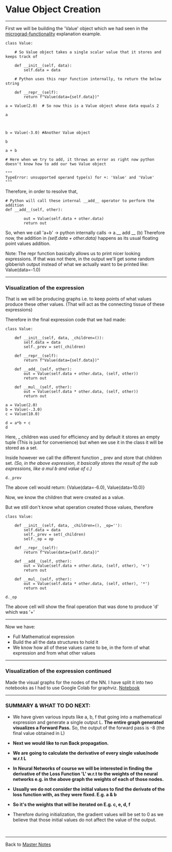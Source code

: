# Value Object Creation

----------

First we will be building the 'Value' object which we had seen in the [micrograd-functionality](micrograd-functionality.md) explanation example.

```
class Value:

	# So Value object takes a single scalar value that it stores and keeps track of
    
    def __init__(self, data):
        self.data = data

	# Python uses this repr function internally, to return the below string
    
    def __repr__(self):
        return f"Value(data={self.data})"
```


```
a = Value(2.0)  # So now this is a Value object whose data equals 2

a

  

b = Value(-3.0) #Another Value object

b
```

```
a + b

# Here when we try to add, it throws an error as right now python doesn't know how to add our two Value object

"""
TypeError: unsupported operand type(s) for +: 'Value' and 'Value'
"""
```

Therefore, in order to resolve that,
```
# Python will call these internal __add__ operator to perform the addition
def __add__(self, other):

        out = Value(self.data + other.data)
        return out
```

So, when we call 'a+b' -> python internally calls -> a.__ add __ (b)
Therefore now, the addition in *(self.data + other.data)* happens as its usual floating point values addition.

Note: The repr function basically allows us to print nicer looking expressions. If that was not there, in the output we'll get some random gibberish output instead of what we actually want to be printed like: Value(data=-1.0)

-----------------

### Visualization of the expression

That is we will be producing graphs i.e. to keep points of what values produce these other values. (That will act as the connecting tissue of these expressions)

Therefore in the final expression code that we had made:
```
class Value:

    def __init__(self, data, _children=()):
        self.data = data
        self._prev = set(_children)

    def __repr__(self):
        return f"Value(data={self.data})"

    def __add__(self, other):
        out = Value(self.data + other.data, (self, other))
        return out

    def __mul__(self, other):
        out = Value(self.data * other.data, (self, other))
        return out
```

```
a = Value(2.0)
b = Value(-.3.0)
c = Value(10.0)

d = a*b + c
d
```
Here, _ children was used for efficiency and by default it stores an empty tuple (This is just for convenience) but when we use it in the class it will be stored as a set.

Inside however we call the different function _ prev  and store that children set. *(So, in the above expression, it basically stores the result of the sub expressions, like a mul b and value of c.)*

```
d._prev
```
The above cell would return:
{Value(data=-6.0), Value(data=10.0)}


Now, we know the children that were created as a value.

But we still don't know what operation created those values, therefore

```
class Value:

    def __init__(self, data, _children=(), _op=''):
        self.data = data
        self._prev = set(_children)
        self._op = op

    def __repr__(self):
        return f"Value(data={self.data})"

    def __add__(self, other):
        out = Value(self.data + other.data, (self, other), '+')
        return out

    def __mul__(self, other):
        out = Value(self.data * other.data, (self, other), '*')
        return out
```

```
d._op
```
The above cell will show the final operation that was done to produce 'd' which was '+'

----------

Now we have:
- Full Mathematical expression
- Build the all the data structures to hold it
- We know how all of these values came to be, in the form of what expression and from what other values

-------------
### Visualization of the expression continued


Made the visual graphs for the nodes of the NN. I have split it into two notebooks as I had to use Google Colab for graphviz.
[Notebook](../notebooks/3_1-graph-visualisation.ipynb)

----------

### SUMMARY & WHAT TO DO NEXT:

- We have given various inputs like a, b, f that going into a mathematical expression and generate a single output L. **The entire graph generated visualizes a Forward Pass.** So, the output of the forward pass is -8 (the final value obtained in L)

- **Next we would like to run Back propagation.**

- **We are going to calculate the derivative of every single value/node w.r.t L**

- **In Neural Networks of course we will be interested in finding the derivative of the Loss Function 'L' w.r.t to the weights of the neural networks e.g. in the above graph the weights of each of those nodes.**

- **Usually we do not consider the initial values to find the derivate of the loss function with, as they were fixed. E.g. a & b**

- **So it's the weights that will be iterated on E.g. c, e, d, f**

- Therefore during initialization, the gradient values will be set to 0 as we believe that those initial values do not affect the value of the output.

&nbsp;

---------
Back to [Master Notes](A-main-video-lecture-notes.md)